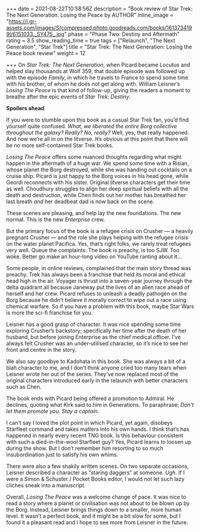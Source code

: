 +++
date = 2021-08-22T10:58:56Z
description = "Book review of Star Trek: The Next Generation: Losing the Peace by AUTHOR"
inline_image = "https://i.gr-assets.com/images/S/compressed.photo.goodreads.com/books/1613734199l/6151033._SY475_.jpg"
phase = "Phase Two: Destiny and Aftermath"
rating = 3.5
show_reading_time = true
tags = ["Relaunch", "The Next Generation", "Star Trek"]
title = "Star Trek: The Next Generation: Losing the Peace book review"
weight = 12

+++
On _Star Trek: The Next Generation_, when Picard became Locutus and helped slay thousands at Wolf 359, that double episode was followed up with the episode _Family,_ in which he travels to France to spend some time with his brother, of whom he does not get along with. William Leisner’s _Losing The Peace_ is that kind of follow-up, giving the readers a moment to breathe after the epic events of _Star Trek: Destiny_.

**Spoilers ahead**

<!--more-->

If you were to stumble upon this book as a casual Star Trek fan, you’d find yourself quite confused. _What, we liberated the entire Borg collective throughout the galaxy? Really? No, really?_ Well, yes, that really happened. And now we’re all in on the litverse. It’s obvious at this point that there will be no more self-contained Star Trek books.

_Losing The Peace_ offers some nuanced thoughts regarding what might happen in the aftermath of a huge war. We spend some time with a Risian, whose planet the Borg destroyed, while she was handing out cocktails on a cruise ship. Picard is just happy to the Borg voices in his head gone, while Geordi reconnects with his sister. Original litverse characters get their time as well. Choudhury struggles to align her deep spiritual beliefs with all the death and destruction, while Chen finds out her mother has breathed her last breath _and_ her deadbeat dad is now back on the scene.

These scenes are pleasing, and help lay the new foundations. The new normal. This is the new _Enterprise_ crew.

But the primary focus of the book is a refugee crisis on Crusher — a heavily pregnant Crusher — and the role she plays helping with the refugee crisis on the water planet Pacifica. Yes, that’s right folks, we rarely treat refugees very well. Queue the complaints: The book is preachy, is too SJW. Too woke. Better go make an hour-long video on YouTube ranting about it...

Some people, in online reviews, complained that the main story thread was preachy. Trek has always been a franchise that held its moral and ethical head high in the air. Voyager is thrust into a seven-year journey through the delta quadrant all because Janeway put the lives of an alien race ahead of herself and her crew. Picard refuses to unleash a deadly pathogen on the Borg because he didn’t believe it morally correct to wipe out a race using chemical warfare. So if you have a problem with this book, maybe Star Wars is more the sci-fi franchise for you.

Leisner has a good grasp of character. It was nice spending some time exploring Crusher’s backstory; specifically her time after the death of her husband, but before joining Enterprise as the chief medical officer. I’ve always felt Crusher was an under-utilised character, so it’s nice to see her front and centre in the story.

We also say goodbye to Kadohata in this book. She was always a bit of a blah character to me, and I don’t think anyone cried too many tears when Leisner wrote her out of the series. They’ve now replaced most of the original characters introduced early in the relaunch with better characters such as Chen.

The book ends with Picard being offered a promotion to Admiral. He declines, quoting what Kirk said to him in Generations. To paraphrase; _Don’t let them promote you. Stay a captain._

I can’t say I loved the plot point in which Picard, yet again, disobeys Starfleet command and takes matters into his own hands. I think that’s has happened in nearly every recent TNG book. Is this behaviour consistent with such a died-in-the-wool Starfleet guy? Yes, Picard learns to loosen up during the show. But I don’t remember him resorting to so much insubordination just to satisfy his own whims. 

There were also a few shakily written scenes. On two separate occasions, Leisner described a character as “staring daggers” at someone. _Ugh_. If I were a Simon & Schuster / Pocket Books editor, I would not let such lazy cliches sneak into a manuscript.  

Overall, _Losing The Peace_ was a welcome change of pace. It was nice to read a story where a planet or civilisation was not about to be blown up by the Borg. Instead, Leisner brings things down to a smaller, more human level. It wasn’t a perfect book, and it might be a bit slow for some, but I found it a pleasant read and I hope to see more from Leisner in the future.